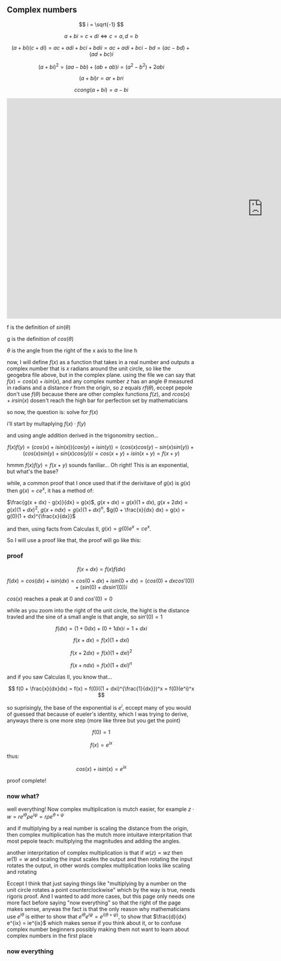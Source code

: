 ## Complex numbers

$$ i = \sqrt{-1} $$

$$ a + bi = c + di \iff c = a, d = b $$

$$ (a + bi)(c + di) = ac + adi + bci + bdii = ac + adi + bci - bd = (ac - bd) + (ad + bc)i $$

$$ (a + bi)^2 = (aa - bb) + (ab + ab)i = (a^2 - b^2) + 2abi $$

$$ (a + bi)r = ar + bri $$

$$ ccong(a + bi) = a - bi $$

<iframe scrolling="no" title="sine_and_cosine" src="https://www.geogebra.org/material/iframe/id/qvcffjd6/width/1366/height/587/border/888888/sfsb/true/smb/false/stb/false/stbh/false/ai/false/asb/false/sri/false/rc/false/ld/false/sdz/false/ctl/false" width="1366px" height="587px" style="border:0px;"> </iframe>

f is the definition of $sin(\theta)$

g is the definition of $cos(\theta)$

$\theta$ is the angle from the right of the x axis to the line h

now, I will define $f(x)$ as a function that takes in a real number and outputs a complex number that is $x$ radians around the unit circle, so like the geogebra file above, but in the complex plane. using the file we can say that $f(x) = cos(x) + isin(x)$, and any complex number $z$ has an angle $\theta$ measured in radians and a distance $r$ from the origin, so $z$ equals $rf(\theta)$, eccept pepole don't use $f(\theta)$ because there are other complex functions $f(z)$, and $rcos(x) + irsin(x)$ dosen't reach the high bar for perfection set by mathematicians 

so now, the question is: solve for $f(x)$

i'll start by multaplying $f(x) \cdot f(y)$

and using angle addition derived in the trigonomitry section...

$$ f(x)f(y) = (cos(x) + isin(x))(cos(y) + isin(y)) = (cos(x)cos(y) - sin(x)sin(y)) + (cos(x)sin(y) + sin(x)cos(y))i = cos(x + y) + isin(x + y) = f(x + y) $$

hmmm $f(x)f(y) = f(x + y)$ sounds faniliar... Oh right! This is an exponential, but what's the base?

while, a common proof that I once used that if the derivitave of $g(x)$ is $g(x)$ then $g(x) = ce^x$, it has a method of:

$\frac{g(x + dx) - g(x)}{dx} = g(x)$, $g(x + dx) = g(x)(1 + dx)$, $g(x + 2dx) = g(x)(1 + dx)^2$, $g(x + ndx) = g(x)(1 + dx)^n$, $g(0 + \frac{x}{dx} dx) = g(x) = g(0)(1 + dx)^{\frac{x}{dx}}$

and then, using facts from Calculas II, $g(x) = g(0)e^x = ce^x$.

So I will use a proof like that, the proof will go like this:

### proof

$$ f(x + dx) = f(x)f(dx) $$

$$ f(dx) = cos(dx) + isin(dx) = cos(0 + dx) + isin(0 + dx) = (cos(0) + dxcos'(0)) + (sin(0) + dxsin'(0))i $$

$cos(x)$ reaches a peak at 0 and $cos'(0) = 0$

while as you zoom into the right of the unit circle, the hight is the distance travled and the sine of a small angle is that angle, so $sin'(0) = 1$

$$ f(dx) = (1 + 0dx) + (0 + 1dx)i = 1 + dxi $$

$$ f(x + dx) = f(x)(1 + dxi)$$

$$ f(x + 2dx) = f(x)(1 + dxi)^2 $$

$$ f(x + ndx) = f(x)(1 + dxi)^n $$

and if you saw Calculas II, you know that...

$$ f(0 + \frac{x}{dx}dx) = f(x) = f(0)((1 + dxi)^{\frac{1}{dx}})^x = f(0)(e^i)^x $$

so suprisingly, the base of the exponential is $e^i$, eccept many of you would of guessed that because of eueler's identity, which I was trying to derive, anyways there is one more step (more like three but you get the point)

$$ f(0) = 1 $$

$$ f(x) = e^{ix} $$

thus:

$$ cos(x) + isin(x) = e^{ix} $$

proof complete!

### now what?

well everything! Now complex multiplication is mutch easier, for example $z \cdot w = r e^{i \theta} \rho e^{i \psi} = r \rho e^{\theta + \psi}$

and if multiplying by a real number is scaling the distance from the origin, then complex multiplication has the mutch more intuitave interpritation that most pepole teach: multiplying the magnitudes and adding the angles.

another interpritation of complex multiplication is that if $w(z) = wz$ then $w(1) = w$ and scaling the input scales the output and then rotating the input rotates the output, in other words complex multiplication looks like scaling and rotating

Eccept I think that just saying things like "multiplying by a number on the unit circle rotates a point counterclockwise" which by the way is true, needs rigoris proof. And I wanted to add more cases, but this page only needs one more fact before saying "now everything" so that the right of the page makes sense, anywas the fact is that the only reason why mathematicians use $e^{i \theta}$ is either to show that $e^{i \theta} e^{i \psi} = e^{i(\theta + \psi)}$, to show that $\frac{d}{dx} e^{ix} = ie^{ix}$ which makes sense if you think about it, or to confuse complex number beginners possibly making them not want to learn about complex numbers in the first place

### now everything
